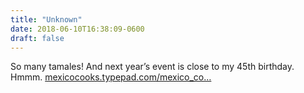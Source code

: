 ```yaml
---
title: "Unknown"
date: 2018-06-10T16:38:09-0600
draft: false
---
```


So many tamales! And next year’s event is close to my 45th birthday. Hmmm. [mexicocooks.typepad.com/mexico_co…](http://mexicocooks.typepad.com/mexico_cooks/2018/06/seventy-kinds-of-tamales-seventy-cooks-one-fabulous-morning-fourth-day-second-annual-encuentro-de-co.html?utm_source=feedburner&utm_medium=feed&utm_campaign=Feed%3A+MexicoCooks+%28Mexico+Cooks%21%29)

